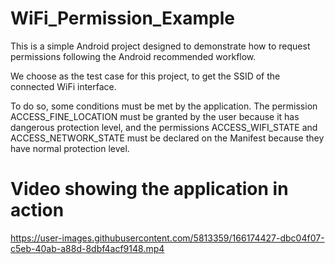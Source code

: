 # WiFi_Permission_Example
 This is a simple Android project designed to demonstrate how to request permissions following the Android recommended workflow. 
 
 We choose as the test case for this project, to get the SSID of the connected WiFi interface. 

To do so, some conditions must be met by the application. The permission ACCESS_FINE_LOCATION must be granted by the user because it has dangerous protection level, and the permissions ACCESS_WIFI_STATE and ACCESS_NETWORK_STATE must be declared on the Manifest because they have normal protection level.

# Video showing the application in action
https://user-images.githubusercontent.com/5813359/166174427-dbc04f07-c5eb-40ab-a88d-8dbf4acf9148.mp4


